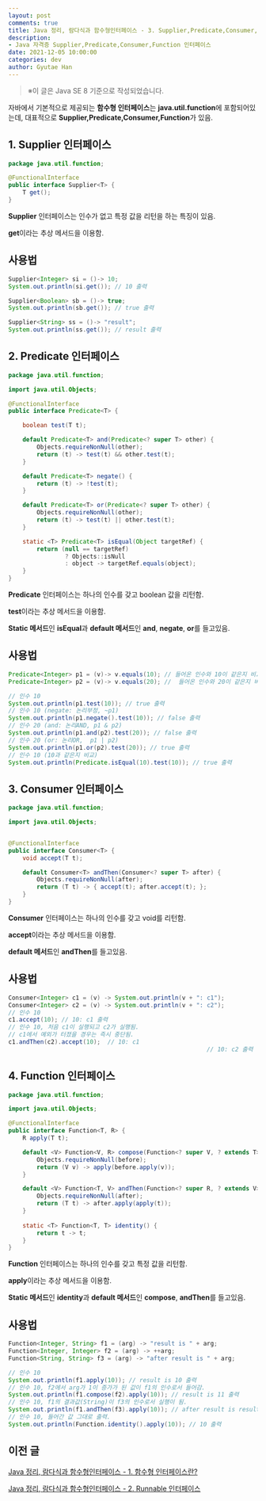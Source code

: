 ```yaml
---
layout: post
comments: true
title: Java 정리, 람다식과 함수형인터페이스 - 3. Supplier,Predicate,Consumer,Function 인터페이스
description: 
- Java 자격증 Supplier,Predicate,Consumer,Function 인터페이스
date: 2021-12-05 10:00:00
categories: dev
author: Gyutae Han
---
```


> ※이 글은 Java SE 8 기준으로 작성되었습니다.


자바에서 기본적으로 제공되는 **함수형 인터페이스**는 **java.util.function**에 포함되어있는데, 대표적으로 **Supplier,Predicate,Consumer,Function**가 있음.


## 1. Supplier 인터페이스

```java
package java.util.function;

@FunctionalInterface
public interface Supplier<T> {
    T get();
}
```

**Supplier** 인터페이스는 인수가 없고 특정 값을 리턴을 하는 특징이 있음.

**get**이라는 추상 메서드을 이용함.



## 사용법

```java
Supplier<Integer> si = ()-> 10;
System.out.println(si.get()); // 10 출력

Supplier<Boolean> sb = ()-> true;
System.out.println(sb.get()); // true 출력

Supplier<String> ss = ()-> "result";
System.out.println(ss.get()); // result 출력
```



## 2. Predicate 인터페이스

```java
package java.util.function;

import java.util.Objects;

@FunctionalInterface
public interface Predicate<T> {

    boolean test(T t);

    default Predicate<T> and(Predicate<? super T> other) {
        Objects.requireNonNull(other);
        return (t) -> test(t) && other.test(t);
    }

    default Predicate<T> negate() {
        return (t) -> !test(t);
    }

    default Predicate<T> or(Predicate<? super T> other) {
        Objects.requireNonNull(other);
        return (t) -> test(t) || other.test(t);
    }

    static <T> Predicate<T> isEqual(Object targetRef) {
        return (null == targetRef)
                ? Objects::isNull
                : object -> targetRef.equals(object);
    }
}

```

**Predicate** 인터페이스는 하나의 인수를 갖고 boolean 값을 리턴함.

**test**이라는 추상 메서드을 이용함.

**Static 메서드**인 **isEqual**과 **default 메서드**인 **and**, **negate**, **or**를 들고있음.



## 사용법

```java
Predicate<Integer> p1 = (v)-> v.equals(10); // 들어온 인수와 10이 같은지 비교
Predicate<Integer> p2 = (v)-> v.equals(20); //  들어온 인수와 20이 같은지 비교

// 인수 10
System.out.println(p1.test(10)); // true 출력
// 인수 10 (negate: 논리부정, ~p1)
System.out.println(p1.negate().test(10)); // false 출력
// 인수 20 (and: 논리AND, p1 & p2)
System.out.println(p1.and(p2).test(20)); // false 출력
// 인수 20 (or: 논리OR,  p1 | p2)
System.out.println(p1.or(p2).test(20)); // true 출력
// 인수 10 (10과 같은지 비교)
System.out.println(Predicate.isEqual(10).test(10)); // true 출력
```



## 3. Consumer 인터페이스

```java
package java.util.function;

import java.util.Objects;


@FunctionalInterface
public interface Consumer<T> {
    void accept(T t);

    default Consumer<T> andThen(Consumer<? super T> after) {
        Objects.requireNonNull(after);
        return (T t) -> { accept(t); after.accept(t); };
    }
}

```

**Consumer** 인터페이스는 하나의 인수를 갖고 void를 리턴함.

**accept**이라는 추상 메서드을 이용함.

**default 메서드**인 **andThen**를 들고있음.



## 사용법

```java
Consumer<Integer> c1 = (v) -> System.out.println(v + ": c1");
Consumer<Integer> c2 = (v) -> System.out.println(v + ": c2");
// 인수 10
c1.accept(10); // 10: c1 출력
// 인수 10, 처음 c1이 실행되고 c2가 실행됨.
// c1에서 예외가 터졌을 경우는 즉시 중단됨.
c1.andThen(c2).accept(10);  // 10: c1
														// 10: c2 출력

```



## 4. Function 인터페이스

```java
package java.util.function;

import java.util.Objects;

@FunctionalInterface
public interface Function<T, R> {
    R apply(T t);

    default <V> Function<V, R> compose(Function<? super V, ? extends T> before) {
        Objects.requireNonNull(before);
        return (V v) -> apply(before.apply(v));
    }

    default <V> Function<T, V> andThen(Function<? super R, ? extends V> after) {
        Objects.requireNonNull(after);
        return (T t) -> after.apply(apply(t));
    }
  
    static <T> Function<T, T> identity() {
        return t -> t;
    }
}

```

**Function** 인터페이스는 하나의 인수를 갖고 특정 값을 리턴함.

**apply**이라는 추상 메서드을 이용함.

**Static 메서드**인 **identity**과 **default 메서드**인 **compose**, **andThen**를 들고있음.



## 사용법

```java
Function<Integer, String> f1 = (arg) -> "result is " + arg;
Function<Integer, Integer> f2 = (arg) -> ++arg;
Function<String, String> f3 = (arg) -> "after result is " + arg;

// 인수 10
System.out.println(f1.apply(10)); // result is 10 출력
// 인수 10, f2에서 arg가 1이 증가가 된 값이 f1의 인수로서 들어감.
System.out.println(f1.compose(f2).apply(10)); // result is 11 출력
// 인수 10, f1의 결과값(String)이 f3의 인수로서 실행이 됨.
System.out.println(f1.andThen(f3).apply(10)); // after result is result is 10 출력
// 인수 10, 들어간 값 그대로 출력.
System.out.println(Function.identity().apply(10)); // 10 출력
```



## 이전 글

[Java 정리, 람다식과 함수형인터페이스 - 1. 함수형 인터페이스란?](http://localhost/java-jeongri-ramdasiggwa-hamsuhyeonginteopeiseu-1-hamsuhyeong-inteopeiseuran/)

[Java 정리, 람다식과 함수형인터페이스 - 2. Runnable 인터페이스](http://localhost/java-jeongri-ramdasiggwa-hamsuhyeonginteopeiseu-2-runnable-inteopeiseu/)